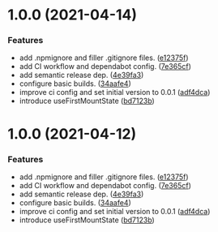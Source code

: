 # 1.0.0 (2021-04-14)


### Features

* add .npmignore and filler .gitignore files. ([e12375f](https://github.com/react-hookz/web/commit/e12375f2d489938e85dd7abb0fac4dae6d5be7fa))
* add CI workflow and dependabot config. ([7e365cf](https://github.com/react-hookz/web/commit/7e365cfe16fe1f7ce6c4a5792f7f490890dc14b5))
* add semantic release dep. ([4e39fa3](https://github.com/react-hookz/web/commit/4e39fa3ee5de0d7a1712601985567320a44b04c6))
* configure basic builds. ([34aafe4](https://github.com/react-hookz/web/commit/34aafe4d67ea2c27b2a321df8fed15b7e2d50bab))
* improve ci config and set initial version to 0.0.1 ([adf4dca](https://github.com/react-hookz/web/commit/adf4dca9cbd4e76ffed71fddc05d4875cb67365c))
* introduce useFirstMountState ([bd7123b](https://github.com/react-hookz/web/commit/bd7123b08dd1dd4d25ce8ae1765bfde19368a7fe))

# 1.0.0 (2021-04-12)


### Features

* add .npmignore and filler .gitignore files. ([e12375f](https://github.com/react-hookz/web/commit/e12375f2d489938e85dd7abb0fac4dae6d5be7fa))
* add CI workflow and dependabot config. ([7e365cf](https://github.com/react-hookz/web/commit/7e365cfe16fe1f7ce6c4a5792f7f490890dc14b5))
* add semantic release dep. ([4e39fa3](https://github.com/react-hookz/web/commit/4e39fa3ee5de0d7a1712601985567320a44b04c6))
* configure basic builds. ([34aafe4](https://github.com/react-hookz/web/commit/34aafe4d67ea2c27b2a321df8fed15b7e2d50bab))
* improve ci config and set initial version to 0.0.1 ([adf4dca](https://github.com/react-hookz/web/commit/adf4dca9cbd4e76ffed71fddc05d4875cb67365c))
* introduce useFirstMountState ([bd7123b](https://github.com/react-hookz/web/commit/bd7123b08dd1dd4d25ce8ae1765bfde19368a7fe))
